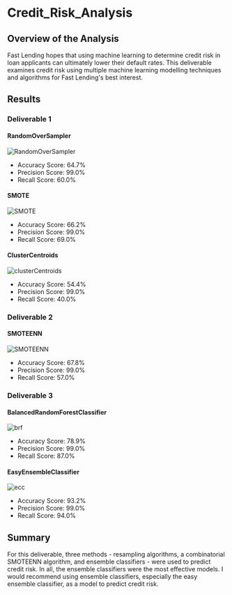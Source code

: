 # Credit_Risk_Analysis
## Overview of the Analysis
Fast Lending hopes that using machine learning to determine credit risk in loan applicants can ultimately lower their default rates. This deliverable examines credit risk using multiple machine learning modelling techniques and algorithms for Fast Lending's best interest.
## Results
### Deliverable 1
#### RandomOverSampler
![RandomOverSampler](https://user-images.githubusercontent.com/88520929/145730896-cd1d845b-d817-40da-80bb-42c39a5c6791.PNG)
- Accuracy Score: 64.7%
- Precision Score: 99.0%
- Recall Score: 60.0%
#### SMOTE
![SMOTE](https://user-images.githubusercontent.com/88520929/145730901-6a25c4c1-9e56-4d41-a77c-332aba7aedfa.PNG)
- Accuracy Score: 66.2%
- Precision Score: 99.0%
- Recall Score: 69.0%
#### ClusterCentroids
![clusterCentroids](https://user-images.githubusercontent.com/88520929/145730914-78c2d55b-d395-4eb1-b00e-7944c2e1dc8b.PNG)
- Accuracy Score: 54.4%
- Precision Score: 99.0%
- Recall Score: 40.0%
### Deliverable 2
#### SMOTEENN
![SMOTEENN](https://user-images.githubusercontent.com/88520929/145730927-254fd18c-3f60-407f-8d84-7ef3b42c6d2c.PNG)
- Accuracy Score: 67.8%
- Precision Score: 99.0%
- Recall Score: 57.0%
### Deliverable 3
#### BalancedRandomForestClassifier
![brf](https://user-images.githubusercontent.com/88520929/145730945-7b947e2c-d061-45b2-b4cf-5d4c8ced586b.PNG)
- Accuracy Score: 78.9%
- Precision Score: 99.0%
- Recall Score: 87.0%
#### EasyEnsembleClassifier
![ecc](https://user-images.githubusercontent.com/88520929/145730953-0181a08f-326a-4aac-bad8-6e3cb5937b6b.PNG)
- Accuracy Score: 93.2%
- Precision Score: 99.0%
- Recall Score: 94.0%
## Summary
For this deliverable, three methods - resampling algorithms, a combinatorial SMOTEENN algorithm, and ensemble classifiers - were used to predict credit risk. In all, the ensemble classifiers were the most effective models. I would recommend using ensemble classifiers, especially the easy ensemble classifier, as a model to predict credit risk.
